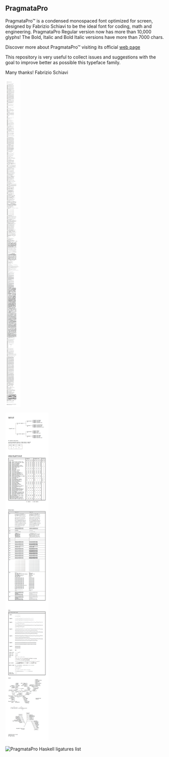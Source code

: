## PragmataPro

PragmataPro™ is a condensed monospaced font optimized for screen, designed by Fabrizio Schiavi to be the ideal font for coding, math and engineering.
PragmataPro Regular version now has more than 10,000 glyphs! The Bold, Italic and Bold Italic versions have more than 7000 chars.

Discover more about PragmataPro™ visiting its official [web page](https://www.fsd.it/shop/fonts/pragmatapro/)

This repository is very useful to collect issues and suggestions with the goal to improve better as possible this typeface family.

Many thanks!
Fabrizio Schiavi



![All chars of PragmataPro Regular](useful_files/All_chars.png)



![PragmataPro Handbook](useful_files/Handbook.png)



![PragmataPro Haskell ligatures list](https://www.fsd.it/pragmatapro/PragmataPro_Haskell_liga.png)



